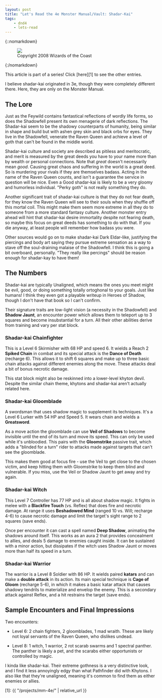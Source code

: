 ```yaml
---
layout: post
title: "Let's Read the 4e Monster Manual/Vault: Shadar-Kai"
tags:
    - dnd4
    - lets-read
---
```


{::nomarkdown}
<figure class="center">
  <img src="{{ "/assets/wir-mm-4e-shadar-kai.png" | absolute_url }}"/>
  <figcaption>
    Copyright 2008 Wizards of the Coast
  </figcaption>
</figure>
{:/nomarkdown}

This article is part of a series! Click [here][1] to see the other entries.

I believe shadar-kai originated in 3e, though they were completely different
there. Here, they are only on the Monster Manual.

## The Lore

Just as the Feywild contains fantastical reflections of wordly life forms, so
does the Shadowfell present its own menagerie of dark reflections. The
Shadar-kai seem to be the shadowy counterparts of humanity, being similar in
shape and build but with ashen grey skin and black orbs for eyes. They live in
the Shadowfell, venerate the Raven Queen and achieve a level of goth that can't
be found in the middle world.

Shadar-kai culture and society are described as pitiless and meritocratic, and
merit is measured by the great deeds you have to your name more than by wealth
or personal connections. Note that _great_ doesn't necessarily mean
_good_. Causing great chaos and suffering in the world is a great deed. So is
murdering your rivals if they are themselves badass. Acting in the name of the
Raven Queen counts, and isn't a guarantee the service in question will be
nice. Even a Good shadar-kai is likely to be a very gloomy and humorless
individual. "Perky goth" is not really something they do.

Another significant trait of shadar-kai culture is that they do not fear death,
for they know the Raven Queen will see to their souls when they shuffle off this
mortal coil. This might make them seem more extreme in all they do to someone
from a more standard fantasy culture. Another monster entry ahead will hint that
shadar-kai desire immortality despite not fearing death, so maybe this focus on
great deeds has something to do with that. If you die anyway, at least people
will remember how badass you were.

Other sources would go on to make shadar-kai Dark Eldar-like, justifying the
piercings and body art saying they pursue extreme sensation as a way to stave
off the soul-draining malaise of the Shadowfell. I think this is going a bit
overboard, personally. "They really like percings" should be reason enough for
shadar-kay to have them!

## The Numbers

Shadar-kai are typically Unaligned, which means the ones you meet might be evil,
good, or doing something totally ortoghonal to your goals. Just like humans! I
think they even got a playable writeup in Heroes of Shadow, though I don't have
that book so I can't confirm.

Their signature traits are low-light vision (a necessity in the Shadowfell) and
**Shadow Jaunt**, an encounter power which allows them to teleport up to 3
squares and become insubstantial for a turn. All their other abilities derive
from training and vary per stat block.

### Shadar-kai Chainfighter

This is a Level 6 Skirmisher with 68 HP and speed 6. It wields a Reach 2
**Spiked Chain** in combat and its special attack is the **Dance of Death**
(recharge 6). This allows it to shift 6 squares and make up to three basic chain
attacks against different enemies along the move. These attacks deal a bit of
bonus necrotic damage.

This stat block might also be reskinned into a lower-level khyton devil. Despite
the similar chain theme, khytons and shadar-kai aren't actually related here.

### Shadar-kai Gloomblade

A swordsman that uses shadow magic to supplement its techniques. It's a Level 6
Lurker with 54 HP and Speed 5. It wears chain and wields a **Greatsword**.

As a move action the gloomblade can use **Veil of Shadows** to become invisible
until the end of its turn and move its speed. This can only be used while it's
unbloodied. This pairs with the **Gloomstrike** passive trait, which adds a
"blinded for a turn" rider to attacks made against targets that can't see the
gloomblade.

This makes them good at focus fire - use the Veil to get close to the chosen
victim, and keep hitting them with Gloomstrike to keep them blind and
vulnerable. If you miss, use the Veil or Shadow Jaunt to get away and try again.

### Shadar-kai Witch

This Level 7 Controller has 77 HP and is all about shadow magic. It fights in
melee with a **Blackfire Touch** (vs. Reflex) that does fire and necrotic
damage. At range it uses **Beshadowed Mind** (ranged 10 vs. Will; recharge 4-6)
to cause necrotic damage and limit the target's sight range to 2 squares (save
ends).

Once per encounter it can cast a spell named **Deep Shadow**, animating the
shadows around itself. This works as an aura 2 that provides concealment to
allies, and deals 5 damage to enemies caught inside. It can be sustained with a
minor action, but dissipates if the witch uses Shadow Jaunt or moves more than
half its speed in a turn.

### Shadar-kai Warrior

The warrior is a Level 8 Soldier with 86 HP. It wields paired **katars** and can
make a **double attack** in its action. Its main special technique is **Cage of
Gloom** (recharge 5-6), in which it makes a basic katar attack that causes
shadowy tendrils to materialize and envelop the enemy. This is a secondary
attack against Reflex, and a hit restrains the target (save ends).

## Sample Encounters and Final Impressions

Two encounters:

- Level 6: 2 chain fighters, 2 gloomblades, 1 mad wraith. These are likely not
  loyal servants of the Raven Queen, who dislikes undead.

- Level 8: 1 witch, 1 warrior, 2 rot scarab swarms and 1 spectral panther. The
  panther is likely a pet, and the scarabs either opportunists or controlled by
  magic.

I kinda like shadar-kai. Their extreme gothness is a very distinctive look, and
I find it less annoyingly edgy than what Pathfinder did with Khytons. I also
like that they're unaligned, meaning it's common to find them as either enemies
or allies.

[1]: {{ "/projects/mm-4e/" | relative_url }}
